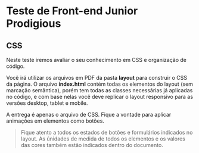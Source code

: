 # Teste de Front-end Junior Prodigious

## CSS

Neste teste iremos avaliar o seu conhecimento em CSS e organização de código.

Você irá utilizar os arquivos em PDF da pasta **layout** para construir o CSS da página. O arquivo **index.html** contém todas os elementos do layout (sem marcação semântica), porém tem todas as classes necessárias já aplicadas no código, e com base nelas você deve replicar o layout responsivo para as versões desktop, tablet e mobile.

A entrega é apenas o arquivo de CSS. Fique a vontade para aplicar animações em elementos como botões.

> Fique atento a todos os estados de botões e formulários indicados no layout. As únidades de medida de todos os elementos e os valores das cores também estão indicados dentro do documento.